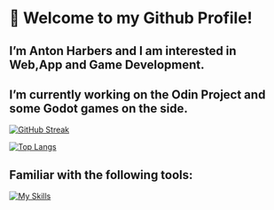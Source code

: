 # 👋 Welcome to my Github Profile!

## I’m Anton Harbers and I am interested in Web,App and Game Development.
## I’m currently working on the Odin Project and some Godot games on the side.

[![GitHub Streak](https://streak-stats.demolab.com/?user=antonharbers)](https://git.io/streak-stats)

[![Top Langs](https://github-readme-stats.vercel.app/api/top-langs/?username=antonharbers&layout=donut)](https://github.com/anuraghazra/github-readme-stats)


## Familiar with the following tools:
[![My Skills](https://skillicons.dev/icons?i=js,html,css,ts,nodejs,react,nextjs,tailwind,dart,flutter,godot,unity,cs,postgres,mysql,prisma,mongo)](https://skillicons.dev)

<!---
AntonHarbers/AntonHarbers is a ✨ special ✨ repository because its `README.md` (this file) appears on your GitHub profile.
You can click the Preview link to take a look at your changes.
--->



